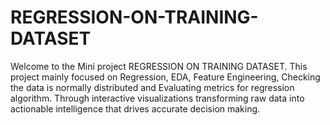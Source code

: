# REGRESSION-ON-TRAINING-DATASET
Welcome to the Mini project REGRESSION ON TRAINING DATASET. This project mainly focused on Regression, EDA, Feature Engineering, Checking the data is normally distributed and Evaluating metrics for regression algorithm. Through interactive visualizations transforming raw data into actionable intelligence that drives accurate decision making.
